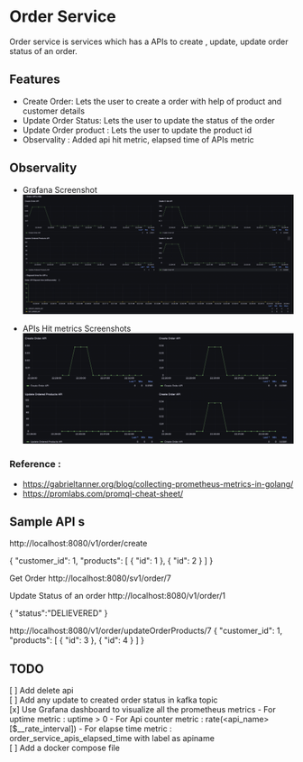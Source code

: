 # Order Service

Order service is services which has a APIs to create , update, update order status of an order. 

## Features 
- Create Order: Lets the user to create a order with help of product and customer details 
- Update Order Status: Lets the user to update the status of the order 
- Update Order product : Lets the user to update the product id 
- Observality : Added api hit metric, elapsed time of APIs metric 

## Observality 
- Grafana Screenshot
![Grafana Screen shot ](screenshots/grafana_screenshot.png)

- APIs Hit metrics Screenshots
![APIs Hit metrics](screenshots/Apis_hit_metrics.png)


### Reference : 
- https://gabrieltanner.org/blog/collecting-prometheus-metrics-in-golang/
- https://promlabs.com/promql-cheat-sheet/

## Sample API s 
http://localhost:8080/v1/order/create

{
    "customer_id": 1,
    "products": [
        {
            "id": 1
        },
        {
            "id": 2
        }
    ]
}



Get Order 
http://localhost:8080/sv1/order/7



Update Status of an order
http://localhost:8080/v1/order/1

{
    "status":"DELIEVERED"
}


http://localhost:8080/v1/order/updateOrderProducts/7
{
    "customer_id": 1,
    "products": [
        {
            "id": 3
        },
        {
            "id": 4
        }
    ]
}




## TODO 
[ ] Add delete api <br>
[ ] Add any update to created order status in kafka topic <br>
[x] Use Grafana dashboard to visualize all the prometheus metrics 
    - For uptime metric : uptime > 0
    - For Api counter metric : rate(<api_name>[$__rate_interval])
    - For elapse time metric : order_service_apis_elapsed_time with label as apiname <br>
[ ] Add a docker compose file 
